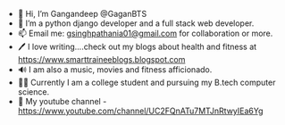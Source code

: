 - 👋 Hi, I’m Gangandeep @GaganBTS
- 👀 I’m a python django developer and a full stack web developer.
- 📫 Email me: gsinghpathania01@gmail.com for collaboration or more.
- 🖊 I love writing....check out my blogs about health and fitness at https://www.smarttraineeblogs.blogspot.com 
- 🔊 I am also a music, movies and fitness afficionado.
- 🙋‍♂️ Currently I am a college student and pursuing my B.tech computer science.
- 🔔 My youtube channel - https://www.youtube.com/channel/UC2FQnATu7MTJnRtwyIEa6Yg
